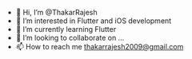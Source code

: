 - 👋 Hi, I’m @ThakarRajesh
- 👀 I’m interested in Flutter and iOS development
- 🌱 I’m currently learning Flutter 
- 💞️ I’m looking to collaborate on ...
- 📫 How to reach me thakarrajesh2009@gmail.com

<!---
ThakarRajesh/ThakarRajesh is a ✨ special ✨ repository because its `README.md` (this file) appears on your GitHub profile.
You can click the Preview link to take a look at your changes.
--->
